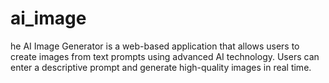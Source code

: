 # ai_image
he AI Image Generator is a web-based application that allows users to create images from text prompts using advanced AI technology. Users can enter a descriptive prompt and generate high-quality images in real time.
